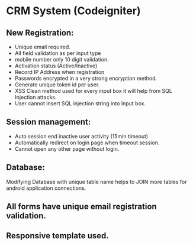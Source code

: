 # CRM System (Codeigniter)

## New Registration: 
- Unique email required.
- All field validation as per input type
- mobile number only 10 digit validation.
- Activation status (Active/Inactive)
- Record IP Address when registration
- Passwords encrypted in a very strong encryption method.
- Generate unique token id per user.
- XSS Clean method used for every input box it will help from SQL Injection attacks.
- User cannot insert SQL injection string into Input box.


## Session management:
- Auto session end inactive user activity (15min timeout)
- Automatically redirect on login page when timeout session.
- Cannot open any other page without login.


## Database:
Modifying Database with unique table name helps to JOIN more tables for android application connections.


## All forms have unique email registration validation.
## Responsive template used.
